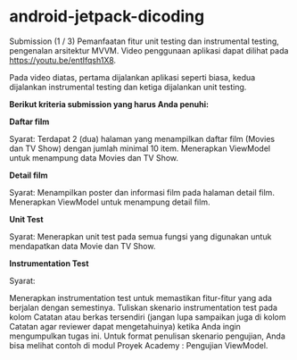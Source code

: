 # android-jetpack-dicoding
Submission (1 / 3) Pemanfaatan fitur unit testing dan instrumental testing, pengenalan arsitektur MVVM. Video penggunaan aplikasi dapat dilihat pada https://youtu.be/entIfqsh1X8.

Pada video diatas, pertama dijalankan aplikasi seperti biasa, kedua dijalankan instrumental testing dan ketiga dijalankan unit testing.

**Berikut kriteria submission yang harus Anda penuhi:**

**Daftar film**

Syarat:
Terdapat 2 (dua) halaman yang menampilkan daftar film (Movies dan TV Show) dengan jumlah minimal 10 item.
Menerapkan ViewModel untuk menampung data Movies dan TV Show.

**Detail film**

Syarat:
Menampilkan poster dan informasi film pada halaman detail film.
Menerapkan ViewModel untuk menampung detail film.

**Unit Test**

Syarat:
Menerapkan unit test pada semua fungsi yang digunakan untuk mendapatkan data Movie dan TV Show.

**Instrumentation Test**

Syarat:

Menerapkan instrumentation test untuk memastikan fitur-fitur yang ada berjalan dengan semestinya.
Tuliskan skenario instrumentation test pada kolom Catatan atau berkas tersendiri (jangan lupa sampaikan juga di kolom Catatan agar reviewer dapat mengetahuinya) ketika Anda ingin mengumpulkan tugas ini. Untuk format penulisan skenario pengujian, Anda bisa melihat contoh di modul Proyek Academy : Pengujian ViewModel.

